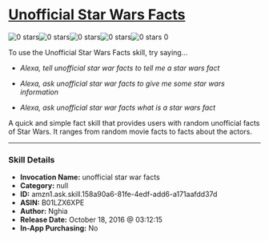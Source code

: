 # [Unofficial Star Wars Facts](http://alexa.amazon.com/#skills/amzn1.ask.skill.158a90a6-81fe-4edf-add6-a171aafdd37d)
![0 stars](../../images/ic_star_border_black_18dp_1x.png)![0 stars](../../images/ic_star_border_black_18dp_1x.png)![0 stars](../../images/ic_star_border_black_18dp_1x.png)![0 stars](../../images/ic_star_border_black_18dp_1x.png)![0 stars](../../images/ic_star_border_black_18dp_1x.png) 0

To use the Unofficial Star Wars Facts skill, try saying...

* *Alexa, tell unofficial star war facts to tell me a star wars fact*

* *Alexa, ask unofficial star war facts to give me some star wars information*

* *Alexa, ask unofficial star war facts what is a star wars fact*

A quick and simple fact skill that provides users with random unofficial facts of Star Wars. It ranges from random movie facts to facts about the actors.

***

### Skill Details

* **Invocation Name:** unofficial star war facts
* **Category:** null
* **ID:** amzn1.ask.skill.158a90a6-81fe-4edf-add6-a171aafdd37d
* **ASIN:** B01LZX6XPE
* **Author:** Nghia
* **Release Date:** October 18, 2016 @ 03:12:15
* **In-App Purchasing:** No
